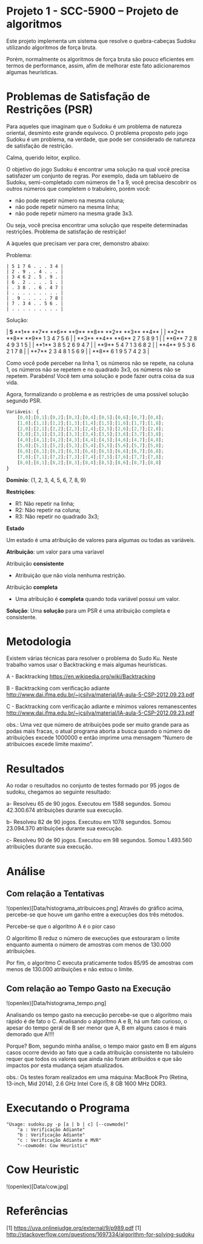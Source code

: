 # Projeto 1 - SCC-5900  – Projeto de algoritmos
Este projeto implementa um sistema que resolve o quebra-cabeças Sudoku utilizando algoritmos de força bruta. 

Porém, normalmente os algoritmos de força bruta são pouco eficientes em termos de performance, assim, afim de melhorar este fato adicionaremos algumas heurísticas.

# Problemas de Satisfação de Restrições (PSR)
Para aqueles que imaginam que o Sudoku é um problema de natureza oriental, desminto este grande equívoco. O problema proposto pelo jogo Sudoku é um problema, na verdade, que pode ser considerado de natureza de satisfação de restrição.

Calma, querido leitor, explico.

O objetivo do jogo Sudoku é encontrar uma solução na qual você precisa satisfazer um conjunto de regras.
Por exemplo, dada um tablueiro de Sudoku, semi-completado com números de 1 a 9, você precisa descobrir os outros números que completem o trabuleiro, porém você:
* não pode repetir número na mesma coluna;
* não pode repetir número na mesma linha;
* não pode repetir número na mesma grade 3x3. 

Ou seja, você precisa encontrar uma solução que respeite determinadas restrições. Problema de satisfação de restrição!

A àqueles que precisam ver para crer, demonstro abaixo:

Problema:
```
| 5 1 7 6 . . . 3 4 |
| 2 . 9 . . 4 . . . |
| 3 4 6 2 . 5 . 9 . |
| 6 . 2 . . . . 1 . |
| . 3 8 . . 6 . 4 7 |
| . . . . . . . . . |
| . 9 . . . . . 7 8 |
| 7 . 3 4 . . 5 6 . |
| . . . . . . . . . |
```
Solução:
<div>
| <b>5</b> **1** **7** **6** **9** **8** **2** **3** **4** |
| **2** **8** **9** 1 3 4 7 5 6 |
| **3** **4** **6** 2 7 5 8 9 1 |
| **6** 7 2 8 4 9 3 1 5 |
| **1** 3 8 5 2 6 9 4 7 |
| **9** 5 4 7 1 3 6 8 2 |
| **4** 9 5 3 6 2 1 7 8 |
| **7** 2 3 4 8 1 5 6 9 |
| **8** 6 1 9 5 7 4 2 3 |
</div>

Como você pode perceber na linha 1, os números não se repete, na coluna 1, os números não se repetem e no quadrado 3x3, os números não se repetem. Parabéns! Você tem uma solução e pode fazer outra coisa da sua vida.

Agora, formalizando o problema e as restrições de uma possível solução segundo PSR.
```javascript
Variáveis: {
    [0,0];[0,1];[0,2];[0,3];[0,4];[0,5];[0,6];[0,7];[0,8];
    [1,0];[1,1];[1,2];[1,3];[1,4];[1,5];[1,6];[1,7];[1,8];
    [2,0];[2,1];[2,2];[2,3];[2,4];[2,5];[2,6];[2,7];[2,8];
    [3,0];[3,1];[3,2];[3,3];[3,4];[3,5];[3,6];[3,7];[3,8];
    [4,0];[4,1];[4,2];[4,3];[4,4];[4,5];[4,6];[4,7];[4,8];
    [5,0];[5,1];[5,2];[5,3];[5,4];[5,5];[5,6];[5,7];[5,8];
    [6,0];[6,1];[6,2];[6,3];[6,4];[6,5];[6,6];[6,7];[6,8];
    [7,0];[7,1];[7,2];[7,3];[7,4];[7,5];[7,6];[7,7];[7,8];
    [8,0];[8,1];[8,2];[8,3];[8,4];[8,5];[8,6];[8,7];[8,8]
}
```

**Domínio**: {1, 2, 3, 4, 5, 6, 7, 8, 9}

**Restrições**:
* R1: Não repetir na linha;
* R2: Não repetir na coluna;
* R3: Não repetir no quadrado 3x3;

**Estado**

Um estado é uma atribuição de valores para algumas ou todas as variáveis.

**Atribuição**: um valor para uma varíavel

Atribuição **consistente**
* Atribuição que não viola nenhuma restrição. 

Atribuição **completa**
* Uma atribuição é **completa** quando toda variável possui um valor. 

**Solução**: Uma **solução** para um PSR é uma atribuição completa e consistente.

# Metodologia

Existem várias técnicas para resolver o problema do Sudo Ku. Neste trabalho vamos usar o Backtracking e mais algumas heurísticas.

A - Backtracking
https://en.wikipedia.org/wiki/Backtracking

B - Backtracking com verificação adiante
http://www.dai.ifma.edu.br/~jcsilva/material/IA-aula-5-CSP-2012.09.23.pdf

C - Backtracking com verificação adiante e mínimos valores remanescentes
http://www.dai.ifma.edu.br/~jcsilva/material/IA-aula-5-CSP-2012.09.23.pdf

obs.: Uma vez que número de atribuições pode ser muito grande para as podas mais fracas, o atual programa aborta a busca quando o número de atribuições excede 1000000 e então imprime uma mensagem “Numero de atribuicoes excede limite maximo”.

# Resultados

Ao rodar o resultados no conjunto de testes formado por 95 jogos de sudoku, chegamos ao seguinte resultado:

a- Resolveu 65 de 90 jogos. Executou em 1588 segundos. Somou 42.300.674 atribuições durante sua execução.

b- Resolveu 82 de 90 jogos. Executou em 1078 segundos. Somou 23.094.370 atribuições durante sua execução.

c- Resolveu 90 de 90 jogos. Executou em 98 segundos. Somou 1.493.560 atribuições durante sua execução.

# Análise

## Com relação a Tentativas

!(openlex)[Data/histograma_atribuicoes.png]
Através do gráfico acima, percebe-se que houve um ganho entre a execuções dos três métodos.

Percebe-se que o algoritmo A é o pior caso 

O algoritimo B reduz o número de execuções que estouraram o limite enquanto aumenta o número de amostras com menos de 130.000 atribuições.

Por fim, o algoritmo C executa praticamente todos 85/95 de amostras com menos de 130.000 atribuições e não estou o limite.

## Com relação ao Tempo Gasto na Execução

!(openlex)[Data/histograma_tempo.png]

Analisando os tempo gasto na execução percebe-se que o algoritmo mais rápido é de fato o C. Analisando o algoritmo A e B, há um fato curioso, o apesar do tempo geral de B ser menor que A, B em alguns casos é mais demorado que A!!!!


Porque? Bom, segundo minha análise, o tempo maior gasto em B em alguns casos ocorre devido ao fato que a cada atribuição consistente no tabuleiro requer que todos os valores que ainda não foram atribuídos e que são impactos por esta mudança sejam atualizados.

obs.: Os testes foram realizados em uma máquina:
MacBook Pro (Retina, 13-inch, Mid 2014), 2.6 GHz Intel Core i5, 8 GB 1600 MHz DDR3.


# Executando o Programa
    "Usage: sudoku.py -p [a | b | c] [--cowmode]"
        "a : Verificação Adiante"
        "b : Verificação Adiante"
        "c : Verificação Adiante e MVR"
        "--cowmode: Cow Heuristic"

# Cow Heuristic

!(openlex)[Data/cow.jpg]

# Referências
[1] https://uva.onlinejudge.org/external/9/p989.pdf
[1] http://stackoverflow.com/questions/1697334/algorithm-for-solving-sudoku
